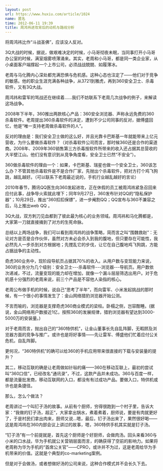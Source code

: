 ```yaml
---
layout: post
url: https://www.huxiu.com/article/1024
name: 匿名
time: 2012-06-11 19:39
title: 周鸿祎进攻背后的动机与路线分析
---
```

将周鸿祎比作“斗战圣佛”，应该没人反对。

3Q大战的时候，据说，做艰难决定的时候，小马哥彻夜未眠，当同事打开小马哥办公室的时候，满室烟雾喷薄涌来。其实，老周和小马哥，都是同一类企业家，从小桌面客户端撑起一个上市公司，必须战战兢兢、如履薄冰。

老周与马化腾内心深处都充满恐惧与危机感。这种心态也注定了——他们对于竞争的敏感。他的职业生涯充满各种战争，从3721到雅虎，再到360安全卫士、杀毒软件，又有3Q大战。

周鸿祎和雷军的骂战还在继续着……我们不妨联系下老周几次战争的例子，来解读这场战争。

2008年下半年，360推出两款核心产品：360安全浏览器、声称永远免费的360杀毒软件。老周提出360杀毒软件的决定，遭到不少公司同事的反对，据傅盛回忆，他是“唯一支持老周做杀毒软件的人”。

反对的理由是：我们安全卫士做的这么好，并且光靠卡巴斯基一年就能带来上亿元营收，为什么要做杀毒软件？（对杀毒软件公司而言，那时候360还是合作的渠道商。2008年、2009年360销售第三方杀毒按软件所带来的收入还占据其总营收的大半壁江山。他们没有意识到从竞争角度看，安全卫士已然“不安全”）。

360做杀毒软件的理由一个：如果，卡巴斯基、瑞星也做一个安全卫士，360该怎么办？不管其他杀毒软件是不是合作厂家，先抛出个杀毒软件，把对方打个鸡飞狗跳，越乱越好。（可以联系下老周最近说的，手机行业越乱越好的言论）

2010年春节，腾讯QQ医生向360发起进攻，正在休假的员工被周鸿祎紧急召回来应付此事，战争导火索就此埋下；同年9月27日，360发布针对QQ的“隐私保护器”；10月29日，推出“360扣扣保镖”，进一步阉割QQ；QQ宣布与360不兼容之后，马上推出web QQ 。

3Q大战，双方刺刀见血都到了彼此最为核心的业务领域。周鸿祎和马化腾都是，大家第一刀就直接捅到了对方的生死命脉。

总结以上两场战争，我们可以看到周鸿祎的战争策略，简而言之叫“围魏救赵”：无论对方是否是合作伙伴，虽然对方未必会杀入到我的腹地，但只要存在可能性，我必然先人一步杀到对方根据地；先搅乱它的步伐，让它在自己腹地鸡飞狗跳，方能占据战争的主动性。

奇虎360业务中，现阶段导航页占据其70%的收入。从用户数与变现能力来说，360的业务分为几个级别：安全卫士---杀毒软件---浏览器---导航页。用户数依次递减，不过，流量变现的能力却在增加，就像一个漏斗层层筛选出用户。对于危机感十分强烈的老周来说，前三个产品是不容他人染指的核心。

老周公布做手机的时候，说自己“思考了半年”，而向雷军、小米发起挑战的那时候，有一个很小的事情发生了：金山网络猎豹浏览器开始公测。

不言而喻的，浏览器是支撑奇虎360商业模式的梁柱。卧榻之侧，岂容酣睡。(据说，金山网络用户数接近1亿，按照360的发展规律，猎豹浏览器有望达到3000-5000万的安装量。)

对于老周而言，抛出自己的“360特供机”，让金山董事长先自乱阵脚，无暇顾及浏览器方面的竞争与推广。或许也是将好事情——先让雷军、傅盛他们忙着应付公关危机，自乱阵脚。

更何况，“360特供机”的确可以给360的手机应用带来很直接的下载与安装量的提升？

其二，移动互联的确是让老周做如针毡的痛——360在移动互联上，最初的尝试叫“360口信”，已经改名“通讯录”，不过，这款产品并未成功。360与百度一样，都是流量批发商，移动互联网的入口，都没有有过成功产品。要做入口，特供机或许也是条捷径。

那么，怎么个做法？

老周讲过一个叫钉子汤的故事。从前有个厨师，穷得很跑到一个村子里，告诉大家：“我做的钉子汤，超正”，大家拿出锅水，煮着煮着，厨师说，要是有肉就更好了，于是村民们拿出肉来，厨师又说…嗯，最后，钉子汤出来了，果然很好喝——这是周鸿祎在360内部会议上讲过的故事，嗯，360特供手机其实就是钉子汤。

“钉子汤”有一个前提就是，首先这个厨师是个好厨师，会做肉汤。回头来看360与小米的口水战，华为手机就公关营销层面而言，的确获得了空前的影响力。如果将老周称为华为手机的“首席公关官”——CPRO，或许并不为过，这是老周给华为手机带来的价值。这就是个典型的co-marketing案例。

但是对于会做汤，或者想做好汤的公司来说，这种合作模式并不会长久下去。

